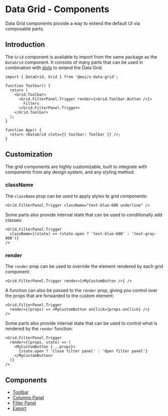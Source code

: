 # Data Grid - Components

<p class="description">Data Grid components provide a way to extend the default UI via composable parts.</p>

## Introduction

The `Grid` component is available to import from the same package as the `DataGrid` component. It consists of many parts that can be used in combination with [slots](/x/react-data-grid/components/) to extend the Data Grid.

```tsx
import { DataGrid, Grid } from '@mui/x-data-grid';

function Toolbar() {
  return (
    <Grid.Toolbar>
      <Grid.FilterPanel.Trigger render={<Grid.Toolbar.Button />}>
        Filters
      </Grid.FilterPanel.Trigger>
    </Grid.Toolbar>
  );
}

function App() {
  return <DataGrid slots={{ toolbar: Toolbar }} />;
}
```

## Customization

The grid components are highly customizable, built to integrate with components from any design system, and any styling method.

### className

The `className` prop can be used to apply styles to grid components:

```tsx
<Grid.FilterPanel.Trigger className="text-blue-600 underline" />
```

Some parts also provide internal state that can be used to conditionally add classes:

```tsx
<Grid.FilterPanel.Trigger
  className={(state) => (state.open ? 'text-blue-600' : 'text-gray-900')}
/>
```

### render

The `render` prop can be used to override the element rendered by each grid component:

```tsx
<Grid.FilterPanel.Trigger render={<MyCustomButton />} />
```

A function can also be passed to the `render` prop, giving you control over the props that are forwarded to the custom element:

```tsx
<Grid.FilterPanel.Trigger
  render={(props) => <MyCustomButton onClick={props.onClick} />}
/>
```

Some parts also provide internal state that can be used to control what is rendered by the `render` function:

```tsx
<Grid.FilterPanel.Trigger
  render={(props, state) => (
    <MyCustomButton {...props}>
      {state.open ? 'Close filter panel' : 'Open filter panel'}
    </MyCustomButton>
  )}
/>
```

## Components

- [Toolbar](/x/react-data-grid/components/toolbar/)
- [Columns Panel](/x/react-data-grid/components/columns-panel/)
- [Filter Panel](/x/react-data-grid/components/filter-panel/)
- [Export](/x/react-data-grid/components/export/)

